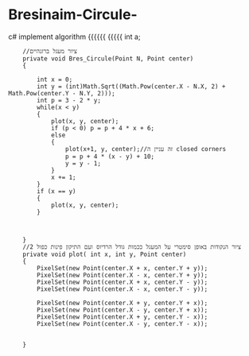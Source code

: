# Bresinaim-Circule-
c# implement algorithm
{{{{{{
{{{{{
int a;



        //ציור מעגל ברזנהיים 
        private void Bres_Circule(Point N, Point center)
        {

            int x = 0;
            int y = (int)Math.Sqrt((Math.Pow(center.X - N.X, 2) + Math.Pow(center.Y - N.Y, 2)));
            int p = 3 - 2 * y;
            while(x < y)
            {
                plot(x, y, center);
                if (p < 0) p = p + 4 * x + 6;
                else
                {
                    plot(x+1, y, center);//זה עניין ה closed corners 
                    p = p + 4 * (x - y) + 10;
                    y = y - 1;
                }
                x += 1;
            }
            if (x == y)
            {
                plot(x, y, center);
            }



        }
        //ציור הנקודות באופן סימטרי על המעגל ככמות גודל הרדיוס ועם התיקון פינות כפול 2
        private void plot( int x, int y, Point center)
        {
            PixelSet(new Point(center.X + x, center.Y + y));
            PixelSet(new Point(center.X - x, center.Y + y));
            PixelSet(new Point(center.X + x, center.Y - y));
            PixelSet(new Point(center.X - x, center.Y - y));

            PixelSet(new Point(center.X + y, center.Y + x));
            PixelSet(new Point(center.X - y, center.Y + x));
            PixelSet(new Point(center.X + y, center.Y - x));
            PixelSet(new Point(center.X - y, center.Y - x));


        }


